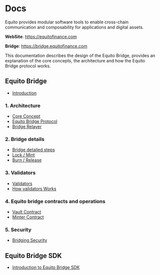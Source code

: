 # Docs

Equito provides modular software tools to enable cross-chain communication and composability for applications and digital assets.

**WebSite**: https://equitofinance.com

**Bridge**: https://bridge.equitofinance.com

This documentation describes the design of the Equito Bridge, provides an explanation of the core concepts, the architecture and how the Equito Bridge protocol works.

## Equito Bridge

- [Introduction](./equito-bridge/1-introduction/introduction.md)

### 1. Architecture

- [Core Concept](./equito-bridge/2-equito-bridge/1-architecture/1-concept.md)
- [Equito Bridge Protocol](./equito-bridge/2-equito-bridge/1-architecture/2-protocol.md)
- [Bridge Relayer](./equito-bridge/2-equito-bridge/1-architecture/3-relayer.md)

### 2. Bridge details

- [Bridge detailed steps](./equito-bridge/2-equito-bridge/2-bridge/1-bridge.md)
- [Lock / Mint](./equito-bridge/2-equito-bridge/2-bridge/2-lock-mint.md)
- [Burn / Release](./equito-bridge/2-equito-bridge/2-bridge/3-burn-release.md)

### 3. Validators

- [Validators](./equito-bridge/2-equito-bridge/3-validators/1-validators.md)
- [How validators Works](./equito-bridge/2-equito-bridge/3-validators/2-how.md)

### 4. Equito bridge contracts and operations

- [Vault Contract](./equito-bridge/2-equito-bridge/4-component-operation/1-vault.md)
- [Minter Contract](./equito-bridge/2-equito-bridge/4-component-operation/2-minter.md)

### 5. Security

- [Bridging Security](./equito-bridge/2-equito-bridge/5-security/multi-sig.md)

## Equito Bridge SDK

- [Introduction to Equito Bridge SDK ](./equito-bridge/3-bridge-sdk/1-introduction.md)
